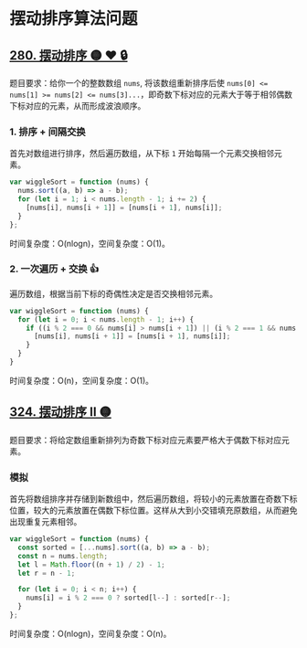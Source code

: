 # 摆动排序算法问题

## [280. 摆动排序 🟡 ❤ 🔒](https://leetcode.cn/problems/wiggle-sort/description/)

题目要求：给你一个的整数数组 `nums`, 将该数组重新排序后使 `nums[0] <= nums[1] >= nums[2] <= nums[3]...`，即奇数下标对应的元素大于等于相邻偶数下标对应的元素，从而形成波浪顺序。

### 1. 排序 + 间隔交换

首先对数组进行排序，然后遍历数组，从下标 `1` 开始每隔一个元素交换相邻元素。

``` js
var wiggleSort = function (nums) {
  nums.sort((a, b) => a - b);
  for (let i = 1; i < nums.length - 1; i += 2) {
    [nums[i], nums[i + 1]] = [nums[i + 1], nums[i]];
  }
};
```

时间复杂度：O(nlogn)，空间复杂度：O(1)。

### 2. 一次遍历 + 交换 👍

遍历数组，根据当前下标的奇偶性决定是否交换相邻元素。

``` js
var wiggleSort = function (nums) {
  for (let i = 0; i < nums.length - 1; i++) {
    if ((i % 2 === 0 && nums[i] > nums[i + 1]) || (i % 2 === 1 && nums[i] < nums[i + 1])) {
      [nums[i], nums[i + 1]] = [nums[i + 1], nums[i]];
    }
  }
}
```

时间复杂度：O(n)，空间复杂度：O(1)。

## [324. 摆动排序 II 🟡](https://leetcode.cn/problems/wiggle-sort-ii/description/)

题目要求：将给定数组重新排列为奇数下标对应元素要严格大于偶数下标对应元素。

### 模拟

首先将数组排序并存储到新数组中，然后遍历数组，将较小的元素放置在奇数下标位置，较大的元素放置在偶数下标位置。这样从大到小交错填充原数组，从而避免出现重复元素相邻。

``` js
var wiggleSort = function (nums) {
  const sorted = [...nums].sort((a, b) => a - b);
  const n = nums.length;
  let l = Math.floor((n + 1) / 2) - 1;
  let r = n - 1;

  for (let i = 0; i < n; i++) {
    nums[i] = i % 2 === 0 ? sorted[l--] : sorted[r--];
  } 
};
```

时间复杂度：O(nlogn)，空间复杂度：O(n)。
